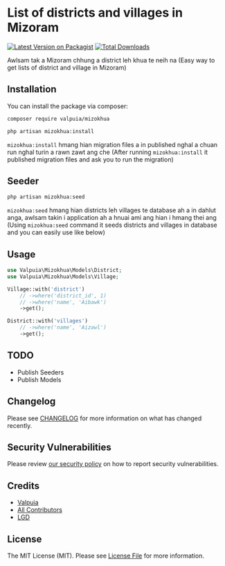 # List of districts and villages in Mizoram

[![Latest Version on Packagist](https://img.shields.io/packagist/v/valpuia/mizokhua.svg?style=flat-square)](https://packagist.org/packages/valpuia/mizokhua)
[![Total Downloads](https://img.shields.io/packagist/dt/valpuia/mizokhua.svg?style=flat-square)](https://packagist.org/packages/valpuia/mizokhua)

Awlsam tak a Mizoram chhung a district leh khua te neih na (Easy way to get lists of district and village in Mizoram)

## Installation

You can install the package via composer:

```bash
composer require valpuia/mizokhua

php artisan mizokhua:install
```
`mizokhua:install` hmang hian migration files a in published nghal a chuan run nghal turin a rawn zawt ang che (After running `mizokhua:install` it published migration files and ask you to run the migration)

## Seeder
```bash
php artisan mizokhua:seed
```
`mizokhua:seed` hmang hian districts leh villages te database ah a in dahlut anga, awlsam takin i application ah a hnuai ami ang hian i hmang thei ang (Using `mizokhua:seed` command it seeds districts and villages in database and you can easily use like below)

## Usage

```php
use Valpuia\Mizokhua\Models\District;
use Valpuia\Mizokhua\Models\Village;

Village::with('district')
    // ->where('district_id', 1)
    // ->where('name', 'Aibawk')
    ->get();

District::with('villages')
    // ->where('name', 'Aizawl')
    ->get();
```

## TODO
- Publish Seeders
- Publish Models

## Changelog

Please see [CHANGELOG](CHANGELOG.md) for more information on what has changed recently.

## Security Vulnerabilities

Please review [our security policy](../../security/policy) on how to report security vulnerabilities.

## Credits

- [Valpuia](https://github.com/valpuia)
- [All Contributors](../../contributors)
- [LGD](https://lgdirectory.gov.in/)

## License

The MIT License (MIT). Please see [License File](LICENSE.md) for more information.
